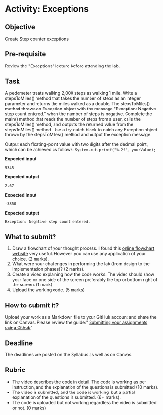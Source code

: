 # Activity: Exceptions

## Objective

Create Step counter exceptions

## Pre-requisite

Review the "Exceptions" lecture before attending the lab. 

## Task

A pedometer treats walking 2,000 steps as walking 1 mile. Write a stepsToMiles() method that takes the number of steps as an integer parameter and returns the miles walked as a double. The stepsToMiles() method throws an Exception object with the message "Exception: Negative step count entered." when the number of steps is negative. Complete the main() method that reads the number of steps from a user, calls the stepsToMiles() method, and outputs the returned value from the stepsToMiles() method. Use a try-catch block to catch any Exception object thrown by the stepsToMiles() method and output the exception message.

Output each floating-point value with two digits after the decimal point, which can be achieved as follows:
`System.out.printf("%.2f", yourValue);`

__Expected input__

```
5345
```

__Expected output__

```Course Information:
2.67
```

**Expected input**

```
-3850
```

**Expected output**

```
Exception: Negative step count entered.
```

## What to submit?

1. Draw a flowchart of your thought process. I found this [online flowchart website](http://www.draw.io) very useful. However, you can use any application of your choice. (2 marks).  
2. What were your challenges in performing the lab (from design to the implementation phases)? (2 marks).  
3. Create a video explaining how the code works. The video should show your face on one side of the screen preferably the top or bottom right of the screen. (1 mark)
4. Upload the working code. (5 marks)

## How to submit it?
Upload your work as a Markdown file to your GitHub account and share the link on Canvas. Please review the guide:"
[Submitting your assignments using Github](https://sdccd-edu.zoom.us/rec/share/SVvlngcEn-7CaNI8FvwEVJ5ulLp4sxpqN9hnCYvXeHHcls2e0TBlU47uATNklUf-.yX4fsJjsU2nuLGeX?startTime=1725121532000)"

## Deadline

The deadlines are posted on the Syllabus as well as on Canvas.

## Rubric

- The video describes the code in detail. The code is working as per instruction, and the explanation of the questions is submitted (10 marks).  
- The video is submitted, and the code is working, but a partial explanation of the questions is submitted. (6+ marks).  
- The code is uploaded but not working regardless the video is submitted or not. (0 marks)
